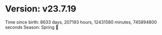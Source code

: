 # Version: v23.7.19
Time since birth: 8633 days, 207193 hours, 12431580 minutes, 745894800 seconds
Season: Spring 🌸

